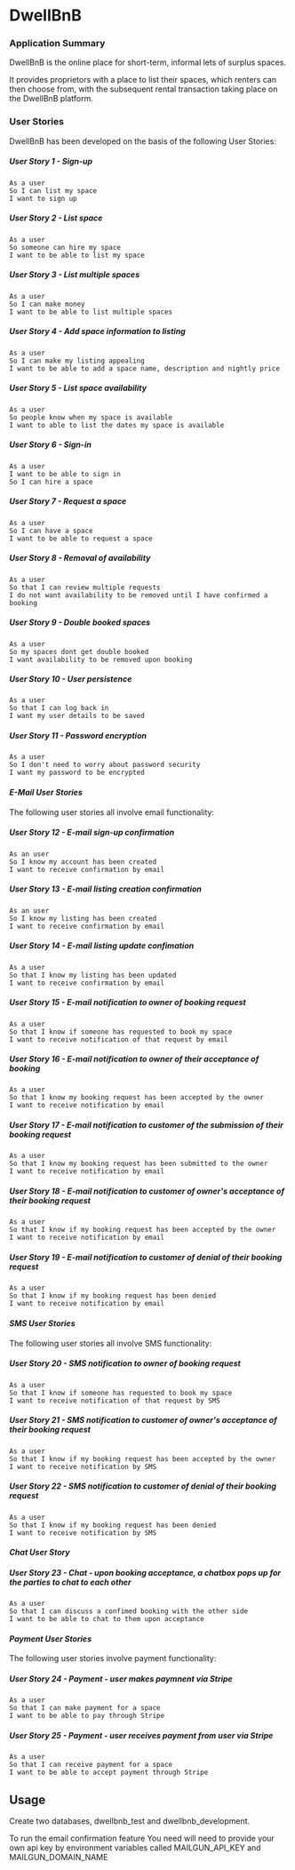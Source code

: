 
# **DwellBnB**

### **Application Summary**

DwellBnB is the online place for short-term, informal lets of surplus spaces.

It provides proprietors with a place to list their spaces, which renters can  
then choose from, with the subsequent rental transaction taking place on  
the DwellBnB platform.

### **User Stories**

DwellBnB has been developed on the basis of the following User Stories:

##### **User Story 1 - Sign-up**

```
As a user
So I can list my space  
I want to sign up
```

##### **User Story 2 - List space**

```
As a user  
So someone can hire my space  
I want to be able to list my space
```

##### **User Story 3 - List multiple spaces**

```
As a user
So I can make money  
I want to be able to list multiple spaces
```

##### **User Story 4 - Add space information to listing**

```
As a user  
So I can make my listing appealing  
I want to be able to add a space name, description and nightly price
```

##### **User Story 5 - List space availability**

```
As a user  
So people know when my space is available  
I want to able to list the dates my space is available
```

##### **User Story 6 - Sign-in**

```
As a user  
I want to be able to sign in  
So I can hire a space
```

#####  **User Story 7 - Request a space**

```
As a user  
So I can have a space  
I want to be able to request a space
```

##### **User Story 8 - Removal of availability**

```
As a user  
So that I can review multiple requests  
I do not want availability to be removed until I have confirmed a booking
```

##### **User Story 9 - Double booked spaces**

```
As a user  
So my spaces dont get double booked  
I want availability to be removed upon booking
```

##### **User Story 10 - User persistence**

```
As a user  
So that I can log back in  
I want my user details to be saved
```

##### **User Story 11 - Password encryption**

```
As a user
So I don't need to worry about password security
I want my password to be encrypted
```

#### **_E-Mail User Stories_**

The following user stories all involve email functionality:

##### **User Story 12 - E-mail sign-up confirmation**

```
As an user  
So I know my account has been created  
I want to receive confirmation by email
```

##### **User Story 13 - E-mail listing creation confirmation**

```
As an user  
So I know my listing has been created  
I want to receive confirmation by email
```

##### **User Story 14 - E-mail listing update confimation**

```
As a user  
So that I know my listing has been updated  
I want to receive confirmation by email
```

##### **User Story 15 - E-mail notification to owner of booking request**

```
As a user
So that I know if someone has requested to book my space
I want to receive notification of that request by email
```

##### **User Story 16 - E-mail notification to owner of their acceptance of booking**

```
As a user  
So that I know my booking request has been accepted by the owner
I want to receive notification by email
```

##### **User Story 17 - E-mail notification to customer of the submission of their booking request**

```
As a user
So that I know my booking request has been submitted to the owner
I want to receive notification by email
```

##### **User Story 18 - E-mail notification to customer of owner's acceptance of their booking request**

```
As a user  
So that I know if my booking request has been accepted by the owner
I want to receive notification by email
```

##### **User Story 19 - E-mail notification to customer of denial of their booking request**

```
As a user
So that I know if my booking request has been denied
I want to receive notification by email
```


#### **_SMS User Stories_**

The following user stories all involve SMS functionality:

##### **User Story 20 - SMS notification to owner of booking request**

```
As a user
So that I know if someone has requested to book my space
I want to receive notification of that request by SMS
```

##### **User Story 21 - SMS notification to customer of owner's acceptance of their booking request**

```
As a user  
So that I know if my booking request has been accepted by the owner
I want to receive notification by SMS
```

##### **User Story 22 - SMS notification to customer of denial of their booking request**

```
As a user
So that I know if my booking request has been denied
I want to receive notification by SMS
```

#### **_Chat User Story_**

##### **User Story 23 - Chat - upon booking acceptance, a chatbox pops up for the parties to chat to each other**

```
As a user
So that I can discuss a confimed booking with the other side
I want to be able to chat to them upon acceptance
```

#### **_Payment User Stories_**

The following user stories involve payment functionality:

##### **User Story 24 - Payment - user makes paymnent via Stripe**

```
As a user
So that I can make payment for a space
I want to be able to pay through Stripe
```

##### **User Story 25 - Payment - user receives payment from user via Stripe**

```
As a user
So that I can receive payment for a space
I want to be able to accept payment through Stripe
```

## Usage

Create two databases, dwellbnb_test and dwellbnb_development.

To run the email confirmation feature You need will need to provide your own api key by environment variables called MAILGUN_API_KEY and MAILGUN_DOMAIN_NAME
